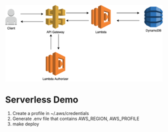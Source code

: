 
![cover.png](https://github.com/gulywwx/aws_lab/blob/main/serverless-todo/serverless_demo.png)

# Serverless Demo

1. Create a profile in ~/.aws/credentials
2. Generate .env file that contains AWS_REGION, AWS_PROFILE
3. make deploy
